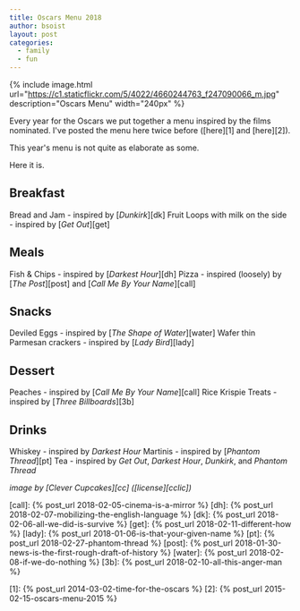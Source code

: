 ```yaml
---
title: Oscars Menu 2018
author: bsoist
layout: post
categories:
  - family
  - fun
---
```

{% include image.html url="https://c1.staticflickr.com/5/4022/4660244763_f247090066_m.jpg" description="Oscars Menu" width="240px" %}

Every year for the Oscars we put together a menu inspired by the films nominated. I've posted the menu here twice before ([here][1] and [here][2]).

This year's menu is not quite as elaborate as some. 

Here it is.
<!--more-->

## Breakfast
Bread and Jam - inspired by [_Dunkirk_][dk]
Fruit Loops with milk on the side - inspired by [_Get Out_][get]
## Meals
Fish & Chips - inspired by [_Darkest Hour_][dh]
Pizza - inspired (loosely) by [_The Post_][post] and [_Call Me By Your Name_][call]
## Snacks
Deviled Eggs - inspired by [_The Shape of Water_][water]
Wafer thin Parmesan crackers - inspired by [_Lady Bird_][lady]
## Dessert
Peaches - inspired by [_Call Me By Your Name_][call]
Rice Krispie Treats - inspired by [_Three Billboards_][3b]
## Drinks
Whiskey - inspired by _Darkest Hour_
Martinis - inspired by [_Phantom Thread_][pt]
Tea - inspired by _Get Out_, _Darkest Hour_, _Dunkirk_, and _Phantom Thread_


<address>image by [Clever Cupcakes][cc] ([license][cclic])</address>

[call]: {% post_url 2018-02-05-cinema-is-a-mirror %}
[dh]: {% post_url 2018-02-07-mobilizing-the-english-language %}
[dk]: {% post_url 2018-02-06-all-we-did-is-survive %}
[get]: {% post_url 2018-02-11-different-how %}
[lady]: {% post_url 2018-01-06-is-that-your-given-name %}
[pt]: {% post_url 2018-02-27-phantom-thread %}
[post]: {% post_url 2018-01-30-news-is-the-first-rough-draft-of-history %}
[water]: {% post_url 2018-02-08-if-we-do-nothing %}
[3b]: {% post_url 2018-02-10-all-this-anger-man %}

[1]: {% post_url 2014-03-02-time-for-the-oscars %}
[2]: {% post_url 2015-02-15-oscars-menu-2015 %}

[cclic]: https://creativecommons.org/licenses/by/2.0/
[cc]: https://www.flickr.com/photos/clevercupcakes/


